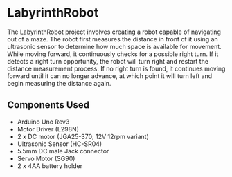 # LabyrinthRobot

The LabyrinthRobot project involves creating a robot capable of navigating out of a maze. The robot first measures the distance in front of it using an ultrasonic sensor to determine how much space is available for movement. While moving forward, it continuously checks for a possible right turn. If it detects a right turn opportunity, the robot will turn right and restart the distance measurement process. If no right turn is found, it continues moving forward until it can no longer advance, at which point it will turn left and begin measuring the distance again.

## Components Used
* Arduino Uno Rev3
* Motor Driver (L298N)
* 2 x DC motor (JGA25-370; 12V 12rpm variant)
* Ultrasonic Sensor (HC-SR04)
* 5.5mm DC male Jack connector
* Servo Motor (SG90)
* 2 x 4AA battery holder
